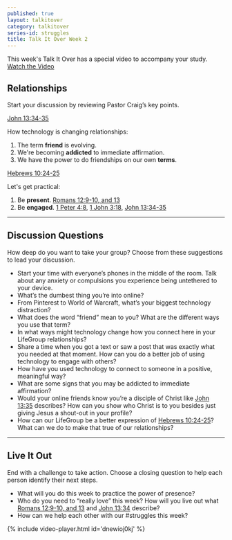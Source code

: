 ```yaml
---
published: true
layout: talkitover
category: talkitover
series-id: struggles
title: Talk It Over Week 2
---
```


<p class="lead">This week's Talk It Over has a special video to accompany your study. <a href="javascript:void(0);" data-video-player="dnewioj0kj" class="action" onclick="ga('send', 'event', 'TIO', 'Click', 'Video');">Watch the Video <i class="icon icon-arrow"></i></a></p>

## Relationships
<p class="lead">Start your discussion by reviewing Pastor Craig’s key points.</p>

[John 13:34-35](https://www.bible.com/bible/111/joh.13.34-35.niv)

How technology is changing relationships:

1. The term **friend** is evolving.
2. We're becoming **addicted** to immediate affirmation.
3. We have the power to do friendships on our own **terms**.

[Hebrews 10:24-25](https://www.bible.com/bible/111/heb.10.24-25.niv)

Let's get practical:

1. Be **present**. [Romans 12:9-10, and 13](https://www.bible.com/bible/111/rom.12.9-13.niv)
2. Be **engaged**. [1 Peter 4:8](https://www.bible.com/bible/111/1pe.4.8.niv), [1 John 3:18](https://www.bible.com/bible/111/1jo.3.18.niv), [John 13:34-35](https://www.bible.com/bible/111/joh.13.34-35.niv)

* * *

## Discussion Questions
<p class="lead">How deep do you want to take your group? Choose from these suggestions to lead your discussion.</p>

* Start your time with everyone’s phones in the middle of the room. Talk about any anxiety or compulsions you experience being untethered to your device.
* What’s the dumbest thing you’re into online?
* From Pinterest to World of Warcraft, what’s your biggest technology distraction?
* What does the word “friend” mean to you? What are the different ways you use that term?
* In what ways might technology change how you connect here in your LifeGroup relationships?
* Share a time when you got a text or saw a post that was exactly what you needed at that moment. How can you do a better job of using technology to engage with others?
* How have you used technology to connect to someone in a positive, meaningful way?
* What are some signs that you may be addicted to immediate affirmation?
* Would your online friends know you’re a disciple of Christ like [John 13:35](https://www.bible.com/bible/111/joh.13.35.niv) describes? How can you show who Christ is to you besides just giving Jesus a shout-out in your profile?
* How can our LifeGroup be a better expression of [Hebrews 10:24-25](https://www.bible.com/bible/111/heb.10.24-25.niv)? What can we do to make that true of our relationships?

* * *

## Live It Out
<p class="lead">End with a challenge to take action. Choose a closing question to help each person identify their next steps.</p>

* What will you do this week to practice the power of presence?
* Who do you need to “really love” this week? How will you live out what [Romans 12:9-10, and 13](https://www.bible.com/bible/111/rom.12.9-13.niv) and [John 13:34](https://www.bible.com/bible/111/joh.13.34.niv) describe?
* How can we help each other with our #struggles this week?

{% include video-player.html id='dnewioj0kj' %}
